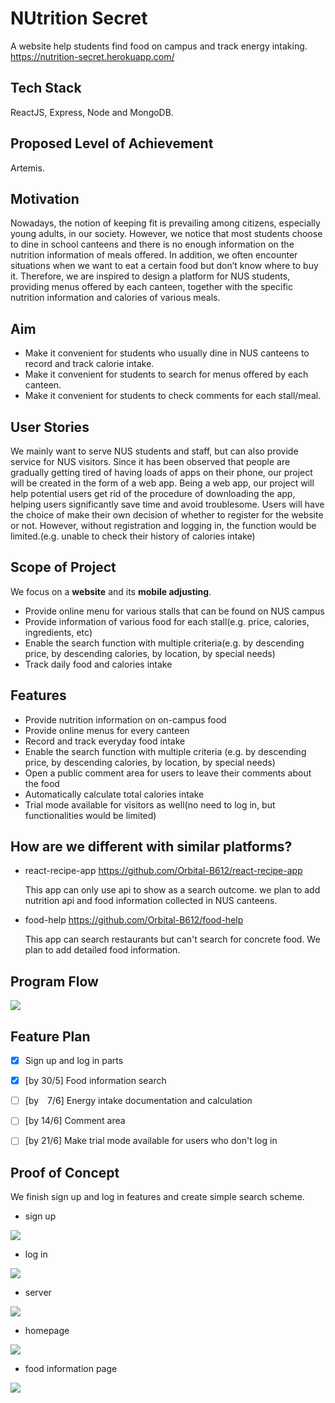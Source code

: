 # NUtrition Secret
A website help students find food on campus and track energy intaking.
https://nutrition-secret.herokuapp.com/

## Tech Stack
ReactJS, Express, Node and MongoDB.


## Proposed Level of Achievement
Artemis.

## Motivation
Nowadays, the notion of keeping fit is prevailing among citizens, especially young adults, in our society. However, we notice that most students choose to dine in school canteens and there is no enough information on the nutrition information of meals offered.
In addition, we often encounter situations when we want to eat a certain food but don’t know where to buy it.
Therefore, we are inspired to design a platform for NUS students, providing menus offered by each canteen, together with the specific nutrition information and calories of various meals.


## Aim
- Make it convenient for students who usually dine in NUS canteens to record and track calorie intake.
- Make it convenient for students to search for menus offered by each canteen.
- Make it convenient for students to check comments for each stall/meal.

## User Stories
We mainly want to serve NUS students and staff, but can also provide service for NUS visitors.
Since it has been observed that people are gradually getting tired of having loads of apps on their phone, our project will be created in the form of a web app.
Being a web app, our project will help potential users get rid of the procedure of downloading the app, helping users significantly save time and avoid troublesome.
Users will have the choice of make their own decision of whether to register for the website or not.
However, without registration and logging in, the function would be limited.(e.g. unable to check their history of calories intake)

## Scope of Project
We focus on a **website** and its **mobile adjusting**.

- Provide online menu for various stalls that can be found on NUS campus
- Provide information of various food for each stall(e.g. price, calories, ingredients, etc)
- Enable the search function with multiple criteria(e.g. by descending price, by descending calories, by location, by special needs)
- Track daily food and calories intake


## Features
- Provide nutrition information on on-campus food
- Provide online menus for every canteen
- Record and track everyday food intake
- Enable the search function with multiple criteria
(e.g. by descending price, by descending calories, by location, by special needs)
- Open a public comment area for users to leave their comments about the food
- Automatically calculate total calories intake
- Trial mode available for visitors as well(no need to log in, but functionalities would be limited)

## How are we different with similar platforms?
- react-recipe-app https://github.com/Orbital-B612/react-recipe-app

  This app can only use api to show as a search outcome. we plan to add nutrition api and food information collected in NUS canteens.
- food-help https://github.com/Orbital-B612/food-help 

  This app can search restaurants but can't search for concrete food. We plan to add detailed food information.

## Program Flow

![](https://i.imgur.com/AA7Bj6z.jpg)




## Feature Plan
- [x] Sign up and log in parts
- [x] [by 30/5] Food information search
- [ ] [by&emsp;7/6] Energy intake documentation and calculation
- [ ] [by 14/6] Comment area
- [ ] [by 21/6] Make trial mode available for users who don't log in





## Proof of Concept
We finish sign up and log in features and create simple search scheme.

- sign up

![](https://i.imgur.com/Q931AZQ.png)
<br/>

- log in

![](https://i.imgur.com/dmU7lBP.png)
<br/>
- server

![](https://i.imgur.com/n2hGv6s.png)
<br/>

- homepage

![](https://i.imgur.com/ncCdkHl.jpg)
<br/>

- food information page

![](https://i.imgur.com/4U02Y3Z.png)






